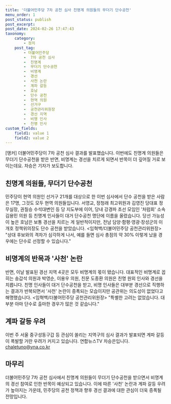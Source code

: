 ```yaml
---
title: '더불어민주당 7차 공천 심사 친명계 의원들의 무더기 단수공천'
menu_order: 1
post_status: publish
post_excerpt: 
post_date: 2024-02-26 17:47:43
taxonomy:
    category:
        - 정치
    post_tag:
        - 더불어민주당
        -  7차 공천 심사
        -  친명계
        -  무더기 단수공천
        -  비명계
        -  경선
        -  사천 논란
        -  계파 갈등
        -  호남
        -  단수 공천
        -  현역 의원
        -  선거구
        -  공천관리위원장
        -  경선 지역
        -  비명 인사
        -  친명 인사
custom_fields:
    field1: value 1
    field2: value 2
---
```


[앵커] 더불어민주당이 7차 공천 심사 결과를 발표했습니다. 이번에도 친명계 의원들은 무더기 단수공천을 받은 반면, 비명계는 경선을 치르게 되면서 반목이 더 깊어질 거로 보이는데요. 차승은 기자가 보도합니다.
## 친명계 의원들, 무더기 단수공천
민주당이 현역 의원인 선거구 21개를 대상으로 한 이번 심사에서 단수 공천을 받은 사람은 17명, 그것도 모두 현역 의원들입니다. 서영교, 정청래 최고위원과 김영진 당대표 정무실장, 권칠승 수석대변인 등 당 지도부에 이어, 당내 강경파 초선 모임인 '처럼회' 소속 김용민 의원 등 친명계 인사들이 대거 단수공천 명단에 이름을 올렸습니다.
당선 가능성이 높은 호남은 보통 경선을 치르는 게 일반적이지만, 전남 담양·함평·영광·장성군의 이개호 정책위의장도 단수 공천을 받았습니다.
<임혁백/더불어민주당 공천관리위원장> "상대 후보와의 격차가 심각하게 나서, 예를 들면 심사 총점의 약 30% 이렇게 났을 경우에는 단수로 선정할 수 있습니다."
## 비명계의 반목과 '사천' 논란
반면, 이날 발표된 경선 지역 4곳은 모두 비명계의 몫이 됐습니다. 대표적인 비명계로 꼽히는 송갑석 의원과 박영순, 이용우 의원, 친문 도종환 의원은 친명 원외 인사와 경선을 치릅니다. 친명 인사들이 대거 단수공천을 받고, 비명 인사들은 대부분 경선으로 직행하는 결과가 반복되면서 '사천' 논란이 증폭되는 모습이지만 공관위는 의도성이 없었다고 해명했습니다.
<임혁백/더불어민주당 공천관리위원장> "특별한 고려는 없었습니다. 대부분 아마 단수로 출마한 경우가 많은 것 같습니다."
## 계파 갈등 우려
이번 주 서울 중구성동구갑 등 관심이 쏠리는 지역구의 심사 결과가 발표되면 계파 갈등이 폭발할 거란 우려가 커지고 있습니다. 연합뉴스TV 차승은입니다. chaletuno@yna.co.kr
## 마무리
더불어민주당 7차 공천 심사에서 친명계 의원들이 무더기 단수공천을 받으면서 비명계의 경선 참여로 인한 반목이 예상되고 있습니다. 이에 따른 '사천' 논란과 계파 갈등 우려가 높아지는 가운데, 민주당의 공천 정책과 향후 경선 결과에 대한 관심이 더욱 증폭될 전망입니다.

